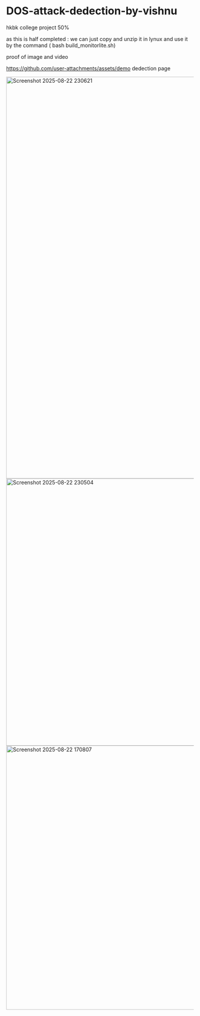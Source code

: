 # DOS-attack-dedection-by-vishnu
hkbk college project 50%



as this is half completed : we can just copy and unzip it in lynux and use it by the  command  ( bash build_monitorlite.sh)


proof of image and video 

https://github.com/user-attachments/assets/demo dedection page

<img width="1920" height="1080" alt="Screenshot 2025-08-22 230621" src="https://github.com/user-attachments/assets/2a435d0e-0a96-4bc2-b2fe-0b51b4a67cc3" />

<img width="934" height="718" alt="Screenshot 2025-08-22 230504" src="https://github.com/user-attachments/assets/4515c7cd-6950-4062-8cee-ff57fa94a006" />


<img width="1724" height="710" alt="Screenshot 2025-08-22 170807" src="https://github.com/user-attachments/assets/1314224a-3a2d-4a2a-9935-c12b9ba3e9ea" />
